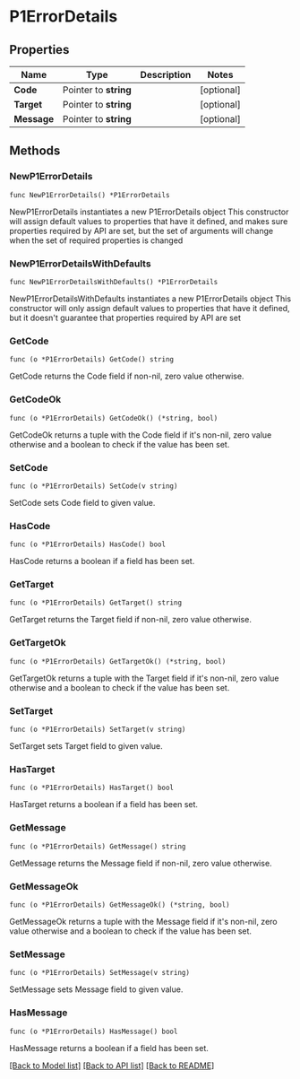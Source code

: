# P1ErrorDetails

## Properties

Name | Type | Description | Notes
------------ | ------------- | ------------- | -------------
**Code** | Pointer to **string** |  | [optional] 
**Target** | Pointer to **string** |  | [optional] 
**Message** | Pointer to **string** |  | [optional] 

## Methods

### NewP1ErrorDetails

`func NewP1ErrorDetails() *P1ErrorDetails`

NewP1ErrorDetails instantiates a new P1ErrorDetails object
This constructor will assign default values to properties that have it defined,
and makes sure properties required by API are set, but the set of arguments
will change when the set of required properties is changed

### NewP1ErrorDetailsWithDefaults

`func NewP1ErrorDetailsWithDefaults() *P1ErrorDetails`

NewP1ErrorDetailsWithDefaults instantiates a new P1ErrorDetails object
This constructor will only assign default values to properties that have it defined,
but it doesn't guarantee that properties required by API are set

### GetCode

`func (o *P1ErrorDetails) GetCode() string`

GetCode returns the Code field if non-nil, zero value otherwise.

### GetCodeOk

`func (o *P1ErrorDetails) GetCodeOk() (*string, bool)`

GetCodeOk returns a tuple with the Code field if it's non-nil, zero value otherwise
and a boolean to check if the value has been set.

### SetCode

`func (o *P1ErrorDetails) SetCode(v string)`

SetCode sets Code field to given value.

### HasCode

`func (o *P1ErrorDetails) HasCode() bool`

HasCode returns a boolean if a field has been set.

### GetTarget

`func (o *P1ErrorDetails) GetTarget() string`

GetTarget returns the Target field if non-nil, zero value otherwise.

### GetTargetOk

`func (o *P1ErrorDetails) GetTargetOk() (*string, bool)`

GetTargetOk returns a tuple with the Target field if it's non-nil, zero value otherwise
and a boolean to check if the value has been set.

### SetTarget

`func (o *P1ErrorDetails) SetTarget(v string)`

SetTarget sets Target field to given value.

### HasTarget

`func (o *P1ErrorDetails) HasTarget() bool`

HasTarget returns a boolean if a field has been set.

### GetMessage

`func (o *P1ErrorDetails) GetMessage() string`

GetMessage returns the Message field if non-nil, zero value otherwise.

### GetMessageOk

`func (o *P1ErrorDetails) GetMessageOk() (*string, bool)`

GetMessageOk returns a tuple with the Message field if it's non-nil, zero value otherwise
and a boolean to check if the value has been set.

### SetMessage

`func (o *P1ErrorDetails) SetMessage(v string)`

SetMessage sets Message field to given value.

### HasMessage

`func (o *P1ErrorDetails) HasMessage() bool`

HasMessage returns a boolean if a field has been set.


[[Back to Model list]](../README.md#documentation-for-models) [[Back to API list]](../README.md#documentation-for-api-endpoints) [[Back to README]](../README.md)


